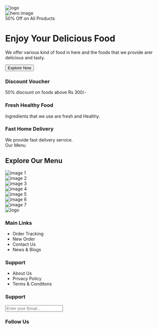 
<!DOCTYPE html>
<html lang="en">
  <head>
    <meta charset="UTF-8" />
    <meta http-equiv="X-UA-Compatible" content="IE=edge" />
    <meta name="viewport" content="width=device-width, initial-scale=1.0" />
  </head>
  <body>
    <nav>
      <div class="navigation container">
        <div class="logo_container">
          <img src="images/logo.png" alt="logo" />
        </div>
        <div class="bar_icon">
          <i class="fas fa-bars"></i>
        </div>
      </div>
    </nav>
    <!-- Hero Section -->
    <div class="container">
      <div class="hero">
        <div class="hero_image">
          <img src="images/hero_image.png" alt="hero image" />
        </div>
        <div class="hero_content">
          <div class="tag">50% Off on All Products</div>
          <h1>Enjoy Your Delicious Food</h1>
          <p>
            We offer various kind of food in here and the foods that we provide arer delicious and tasty. 
            </p>
          <button class="explore_btn">Explore Now</button>
        </div>
      </div>
      <section class="features">
        <div class="feature">
          <img src="icons/discount.png" alt="" />
          <div class="feature_content">
            <h3>Discount Voucher</h3>
            50% discount on foods above Rs 300/- 
          </div>
        </div>
        <div class="feature">
          <img src="icons/fresh.png" alt="" />
          <div class="feature_content">
            <h3>Fresh Healthy Food</h3>
            Ingredients that we use are fresh and Healthy.
          </div>
        </div>
        <div class="feature">
          <img src="icons/delivery.png" alt="" />
          <div class="feature_content">
            <h3>Fast Home Delivery</h3>
            We provide fast delivery service.
          </div>
        </div>
      </section>
      <div class="divider"></div>
      <div class="menu">
        <div class="tag">Our Menu</div>
        <h2>Explore Our Menu</h2>
      <div class="grid">
          <div class="item1">
            <img
              class="grid-image"
              src="images/grid_image1.png"
              alt="image 1"
            />
          </div>
          <div class="item2">
            <img
              class="grid-image"
              src="images/grid_image2.png"
              alt="image 2"
            />
          </div>
          <div class="item3">
            <img
              class="grid-image"
              src="images/grid_image3.png"
              alt="image 3"
            />
          </div>
          <div class="item4">
            <img
              class="grid-image"
              src="images/grid_image4.png"
              alt="image 4"
            />
          </div>
          <div class="item5">
            <img
              class="grid-image"
              src="images/grid_image5.png"
              alt="image 5"
            />
          </div>
          <div class="item6">
            <img
              class="grid-image"
              src="images/grid_image6.png"
              alt="image 6"
            />
          </div>
          <div class="item7">
            <img
              class="grid-image"
              src="images/grid_image7.png"
              alt="image 7"
            />
          </div>
        </div>
      </div>
    </div>
    <footer>
      <div class="footer_container container">
        <div class="footer_logo">
          <img src="images/logo.png" alt="logo" />
        </div>
        <div class="link_lists">
          <h3>Main Links</h3>
          <ul>
            <li>Order Tracking</li>
            <li>New Order</li>
            <li>Contact Us</li>
            <li>News & Blogs</li>
          </ul>
        </div>
        <div class="link_lists">
          <h3>Support</h3>
          <ul>
            <li>About Us</li>
            <li>Privacy Policy</li>
            <li>Terms & Conditons</li>
          </ul>
        </div>
        <div class="news_letter">
          <h3>Support</h3>
          <input type="email" placeholder="Enter your Email..." />
          <h3>Follow Us</h3>
          <div class="icon_container">
            <div class="icon">
              <i class="fa fa-facebook"></i>
            </div>
            <div class="icon">
              <i class="fa fa-twitter" aria-hidden="true"></i>
            </div>
            <div class="icon">
              <i class="fa fa-instagram" aria-hidden="true"></i>
            </div>
            <div class="icon">
              <i class="fa fa-youtube" aria-hidden="true"></i>
            </div>
          </div>
        </div>
      </div>
    </footer>
  </body>
</html>
